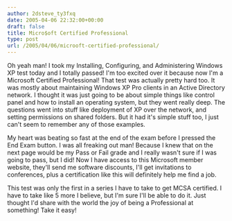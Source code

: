 ```yaml
---
author: 2dsteve_ty3fxq
date: 2005-04-06 22:32:00+00:00
draft: false
title: Micro$oft Certified Professional
type: post
url: /2005/04/06/microoft-certified-professional/
---
```


Oh yeah man! I took my Installing, Configuring, and Administering Windows XP test today and I totally passed! I'm too excited over it because now I'm a Microsoft Certified Professional! That test was actually pretty hard too. It was mostly about maintaining Windows XP Pro clients in an Active Directory network. I thought it was just going to be about simple things like control panel and how to install an operating system, but they went really deep. The questions went into stuff like deployment of XP over the network, and setting permissions on shared folders. But it had it's simple stuff too, I just can't seem to remember any of those examples.

My heart was beating so fast at the end of the exam before I pressed the End Exam button. I was all freaking out man! Because I knew that on the next page would be my Pass or Fail grade and I really wasn't sure if I was going to pass, but I did! Now I have access to this Microsoft member website, they'll send me software discounts, I'll get invitations to conferences, plus a certification like this will definitely help me find a job.

This test was only the first in a series I have to take to get MCSA certified. I have to take like 5 more I believe, but I'm sure I'll be able to do it. Just thought I'd share with the world the joy of being a Professional at something! Take it easy!
